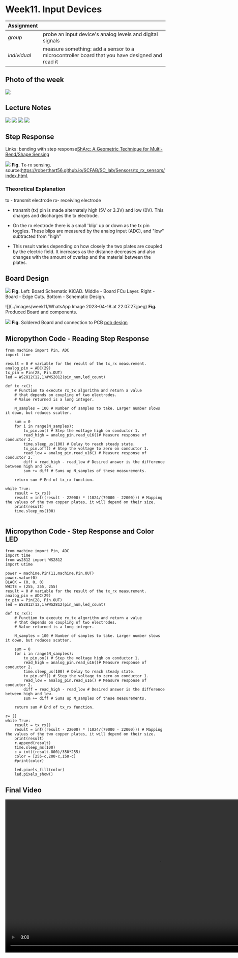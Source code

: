 # **Week11.** Input Devices

|Assignment    |                          |
| ----------- | ------------------------------------ |
| *group*       |   probe an input device's analog levels and digital signals |
| *individual*      |    measure something: add a sensor to a microcontroller board that you have designed and read it|


## Photo of the week

![](../images/week11/photo-of-the-week11.png)


## Lecture Notes

![](../images/week11/week11.png)
![](../images/week11/week112.png)
![](../images/week11/week112.png)
![](../images/week11/week113.png)




## Step Response

Links:
bending with step response[ShArc: A Geometric Technique for Multi-Bend/Shape Sensing](https://dl.acm.org/doi/abs/10.1145/3313831.3376269)

![](../images/week11/txrx_schematic.jpg)
**Fig.** Tx-rx sensing. source:https://roberthart56.github.io/SCFAB/SC_lab/Sensors/tx_rx_sensors/index.html.

### Theoretical Explanation
tx - transmit electrode
rx- receiving electrode

- transmit (tx) pin is made alternately high (5V or 3.3V) and low (0V). This charges and discharges the tx electrode.

- On the rx electrode there is a small 'blip' up or down as the tx pin toggles. These blips are measured by the  analog input (ADC), and "low" subtracted from "high"

- This result varies depending on how closely the two plates are coupled by the electric field. It increases as the distance decreases and also changes with the amount of overlap and the material between the plates.



## Board Design

![](../images/week11/week114.png)
**Fig.** Left: Board  Schematic KiCAD. Middle - Board FCu Layer. Right - Board - Edge Cuts. Bottom - Schematic Design.

![](../images/week11/WhatsApp Image 2023-04-18 at 22.07.27.jpeg)
**Fig.** Produced Board and components.

![](../images/week11/week115.png)
**Fig.** Soldered Board and connection to PCB [pcb design](week04.md)

## Micropython Code - Reading Step Response
```
from machine import Pin, ADC
import time

result = 0 # variable for the result of the tx_rx measurement.
analog_pin = ADC(29)
tx_pin = Pin(28, Pin.OUT)
led = WS2812(12,1)#WS2812(pin_num,led_count)

def tx_rx():
    # Function to execute rx_tx algorithm and return a value
    # that depends on coupling of two electrodes.
    # Value returned is a long integer.

    N_samples = 100 # Number of samples to take. Larger number slows it down, but reduces scatter.

    sum = 0
    for i in range(N_samples):
        tx_pin.on() # Step the voltage high on conductor 1.
        read_high = analog_pin.read_u16()# Measure response of conductor 2.
        time.sleep_us(100) # Delay to reach steady state.
        tx_pin.off() # Step the voltage to zero on conductor 1.
        read_low = analog_pin.read_u16() # Measure response of conductor 2.
        diff = read_high - read_low # Desired answer is the difference between high and low.
        sum += diff # Sums up N_samples of these measurements.

    return sum # End of tx_rx function.

while True:
    result = tx_rx()
    result = int((result - 22000) * (1024/(79000 - 22000))) # Mapping the values of the two copper plates, it will depend on their size.
    print(result)
    time.sleep_ms(100)


```

## Micropython Code - Step Response and Color LED
```
from machine import Pin, ADC
import time
from ws2812 import WS2812
import utime

power = machine.Pin(11,machine.Pin.OUT)
power.value(0)
BLACK = (0, 0, 0)
WHITE = (255, 255, 255)
result = 0 # variable for the result of the tx_rx measurement.
analog_pin = ADC(29)
tx_pin = Pin(28, Pin.OUT)
led = WS2812(12,1)#WS2812(pin_num,led_count)

def tx_rx():
    # Function to execute rx_tx algorithm and return a value
    # that depends on coupling of two electrodes.
    # Value returned is a long integer.

    N_samples = 100 # Number of samples to take. Larger number slows it down, but reduces scatter.

    sum = 0
    for i in range(N_samples):
        tx_pin.on() # Step the voltage high on conductor 1.
        read_high = analog_pin.read_u16()# Measure response of conductor 2.
        time.sleep_us(100) # Delay to reach steady state.
        tx_pin.off() # Step the voltage to zero on conductor 1.
        read_low = analog_pin.read_u16() # Measure response of conductor 2.
        diff = read_high - read_low # Desired answer is the difference between high and low.
        sum += diff # Sums up N_samples of these measurements.

    return sum # End of tx_rx function.

r= []
while True:
    result = tx_rx()
    result = int((result - 22000) * (1024/(79000 - 22000))) # Mapping the values of the two copper plates, it will depend on their size.
    print(result)
    r.append(result)
    time.sleep_ms(100)
    c = int((result-800)/350*255)
    color = [255-c,200-c,150-c]
    #print(color)

    led.pixels_fill(color)
    led.pixels_show()

```   
## Final Video
<video width="960"  controls>
  <source src="../../images/week11/WhatsApp Video 2023-04-18 at 19.43.04_6.mp4" type="video/mp4">
</video>
